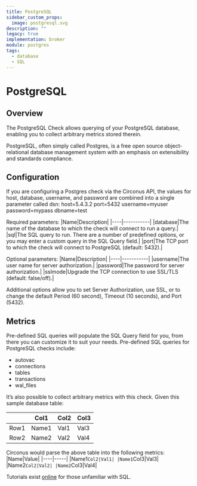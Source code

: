 ```yaml
---
title: PostgreSQL
sidebar_custom_props:
  image: postgresql.svg
description: ""
legacy: true
implementation: broker
module: postgres
tags:
  - database
  - SQL
---
```


# PostgreSQL

## Overview

The PostgreSQL Check allows querying of your PostgreSQL database, enabling you to collect arbitrary metrics stored therein.

PostgreSQL, often simply called Postgres, is a free open source object-relational database management system with an emphasis on extensibility and standards compliance.

## Configuration

If you are configuring a Postgres check via the Circonus API, the values for host, database, username, and password are combined into a single parameter called dsn: host=5.4.3.2 port=5432 username=myuser password=mypass dbname=test

Required parameters:
|Name|Description|
|----|-----------|
|database|The name of the database to which the check will connect to run a query.|
|sql|The SQL query to run. There are a number of predefined options, or you may enter a custom query in the SQL Query field.|
|port|The TCP port to which the check will connect to PostgreSQL (default: 5432).|

Optional parameters:
|Name|Description|
|----|-----------|
|username|The user name for server authorization.|
|password|The password for server authorization.|
|sslmode|Upgrade the TCP connection to use SSL/TLS (default: false/off).|

Additional options allow you to set Server Authorization, use SSL, or to change the default Period (60 second), Timeout (10 seconds), and Port (5432).

## Metrics

Pre-defined SQL queries will populate the SQL Query field for you, from there you can customize it to suit your needs. Pre-defined SQL queries for PostgreSQL checks include:

- autovac
- connections
- tables
- transactions
- wal_files

It’s also possible to collect arbitrary metrics with this check. Given this sample database table:

|      | Col1  | Col2 | Col3 |
| ---- | ----- | ---- | ---- |
| Row1 | Name1 | Val1 | Val3 |
| Row2 | Name2 | Val2 | Val4 |

Circonus would parse the above table into the following metrics:
|Name|Value|
|----|-----|
|Name1`Col2|Val1|
|Name1`Col3|Val3|
|Name2`Col2|Val2|
|Name2`Col3|Val4|

Tutorials exist [online](http://www.w3schools.com/sql/default.asp) for those unfamiliar with SQL.
